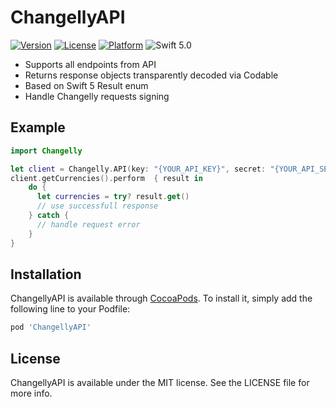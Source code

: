 # ChangellyAPI

[![Version](https://img.shields.io/cocoapods/v/ChangellyAPI.svg?style=flat)](https://cocoapods.org/pods/ChangellyAPI)
[![License](https://img.shields.io/cocoapods/l/ChangellyAPI.svg?style=flat)](https://cocoapods.org/pods/ChangellyAPI)
[![Platform](https://img.shields.io/cocoapods/p/ChangellyAPI.svg?style=flat)](https://cocoapods.org/pods/ChangellyAPI)
![Swift 5.0](https://img.shields.io/badge/swift-4.2%20%7C%205.0-orange.svg)

* Supports all endpoints from API
* Returns response objects transparently decoded via Codable
* Based on Swift 5 Result enum
* Handle Changelly requests signing

## Example

```swift
import Changelly

let client = Changelly.API(key: "{YOUR_API_KEY}", secret: "{YOUR_API_SECRET}")
client.getCurrencies().perform  { result in
    do {
      let currencies = try? result.get()
      // use successfull response
    } catch {
      // handle request error
    }
}
```

## Installation

ChangellyAPI is available through [CocoaPods](https://cocoapods.org). To install
it, simply add the following line to your Podfile:

```ruby
pod 'ChangellyAPI'
```

## License

ChangellyAPI is available under the MIT license. See the LICENSE file for more info.
